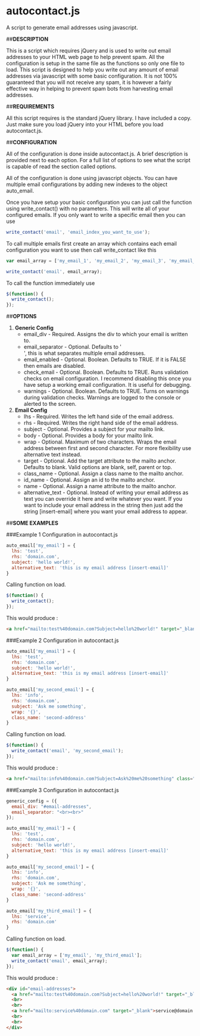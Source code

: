 # autocontact.js
A script to generate email addresses using javascript.

##**DESCRIPTION**

This is a script which requires jQuery and is used to write out email addresses to your HTML web page to help prevent spam. All the configuration is setup in the same file as the functions so only one file to load. This script is designed to help you write out any amount of email addresses via javascript with some basic configuration. It is not 100% guaranteed that you will not receive any spam, it is however a fairly effective way in helping to prevent spam bots from harvesting email addresses.

##**REQUIREMENTS**

All this script requires is the standard jQuery library. I have included a copy. Just make sure you load jQuery into your HTML before you load autocontact.js.

##**CONFIGURATION**

All of the configuration is done inside autocontact.js. A brief description is provided next to each option. For a full list of options to see what the script is capable of read the section called options.

All of the configuration is done using javascript objects. You can have multiple email configurations by adding new indexes to the object auto_email.

Once you have setup your basic configuration you can just call the function using write_contact() with no parameters. This will write all of your configured emails. If you only want to write a specific email then you can use 
```javascript
write_contact('email', 'email_index_you_want_to_use');
```

To call multiple emails first create an array which contains each email configuration you want to use then call write_contact like this
```javascript
var email_array = ['my_email_1', 'my_email_2', 'my_email_3', 'my_email_4'];

write_contact('email', email_array);
```

To call the function immediately use
```javascript
$(function() {
  write_contact();
});
```

##**OPTIONS**

 1. **Generic Config**
    * email_div - Required. Assigns the div to which your email is written to.
    * email_separator - Optional. Defaults to '<br>', this is what separates multiple email addresses.
    * email_enabled - Optional. Boolean. Defaults to TRUE. If it is FALSE then emails are disabled.
    * check_email - Optional. Boolean. Defaults to TRUE. Runs validation checks on email configuration. I recommend disabling this once you have setup a working email configuration. It is useful for debugging.
    * warnings - Optional. Boolean. Defaults to TRUE. Turns on warnings during validation checks. Warnings are logged to the console or alerted to the screen.
 2. **Email Config**
    * lhs - Required. Writes the left hand side of the email address.
    * rhs - Required. Writes the right hand side of the email address.
    * subject - Optional. Provides a subject for your mailto link.
    * body - Optional. Provides a body for your mailto link.
    * wrap - Optional. Maximum of two characters. Wraps the email address between first and second character. For more flexibility use alternative text instead.
    * target - Optional. Add the target attribute to the mailto anchor. Defaults to blank. Valid options are blank, self, parent or top.
    * class_name - Optional. Assign a class name to the mailto anchor.
    * id_name - Optional. Assign an id to the mailto anchor.
    * name - Optional. Assign a name attribute to the mailto anchor.
    * alternative_text - Optional. Instead of writing your email address as text you can override it here and write whatever you want. If you want to include your email address in the string then just add the string [insert-email] where you want your email address to appear.

##**SOME EXAMPLES**

###Example 1
Configuration in autocontact.js
```javascript
auto_email['my_email'] = {
  lhs: 'test',
  rhs: 'domain.com',
  subject: 'hello world!',
  alternative_text: 'this is my email address [insert-email]'
}
```

Calling function on load.
```javascript
$(function() {
  write_contact();
});
```

This would produce :
```html
<a href="mailto:test%40domain.com?Subject=hello%20world!" target="_blank">this is my email address test@domain.com</a>
```

###Example 2
Configuration in autocontact.js
```javascript
auto_email['my_email'] = {
  lhs: 'test',
  rhs: 'domain.com',
  subject: 'hello world!',
  alternative_text: 'this is my email address [insert-email]'
}

auto_email['my_second_email'] = {
  lhs: 'info',
  rhs: 'domain.com',
  subject: 'Ask me something',
  wrap: '{}',
  class_name: 'second-address'
}
```

Calling function on load.
```javascript
$(function() {
  write_contact('email', 'my_second_email');
});
```

This would produce :
```html
<a href="mailto:info%40domain.com?Subject=Ask%20me%20something" class="second-address" target="_blank">{info@domain.com}</a>
```

###Example 3
Configuration in autocontact.js
```javascript
generic_config = ({
  email_div: "#email-addresses",
  email_separator: "<br><br>"
});

auto_email['my_email'] = {
  lhs: 'test',
  rhs: 'domain.com',
  subject: 'hello world!',
  alternative_text: 'this is my email address [insert-email]'
}

auto_email['my_second_email'] = {
  lhs: 'info',
  rhs: 'domain.com',
  subject: 'Ask me something',
  wrap: '{}',
  class_name: 'second-address'
}

auto_email['my_third_email'] = {
  lhs: 'service',
  rhs: 'domain.com'
}
```

Calling function on load.
```javascript
$(function() {
  var email_array = ['my_email', 'my_third_email'];
  write_contact('email', email_array);
});
```

This would produce :
```html
<div id="email-addresses">
  <a href="mailto:test%40domain.com?Subject=hello%20world!" target="_blank">this is my email address test@domain.com</a>
  <br>
  <br>
  <a href="mailto:service%40domain.com" target="_blank">service@domain.com</a>
  <br>
  <br>
</div>
```
